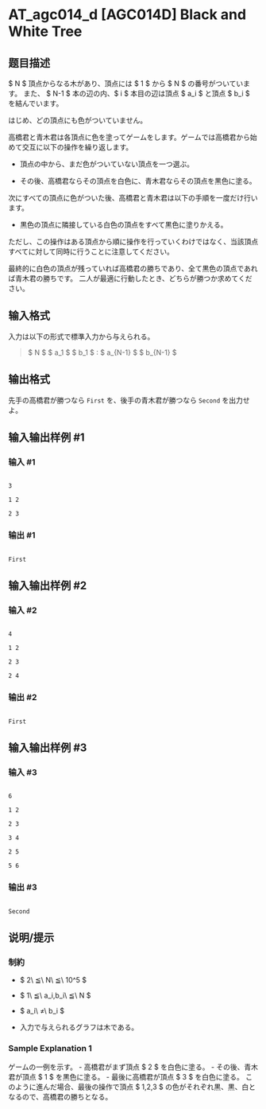 # AT_agc014_d [AGC014D] Black and White Tree

## 题目描述

[problemUrl]: https://atcoder.jp/contests/agc014/tasks/agc014_d

$ N $ 頂点からなる木があり、頂点には $ 1 $ から $ N $ の番号がついています。 また、 $ N-1 $ 本の辺の内、$ i $ 本目の辺は頂点 $ a_i $ と頂点 $ b_i $ を結んでいます。

はじめ、どの頂点にも色がついていません。

高橋君と青木君は各頂点に色を塗ってゲームをします。ゲームでは高橋君から始めて交互に以下の操作を繰り返します。

- 頂点の中から、まだ色がついていない頂点を一つ選ぶ。
- その後、高橋君ならその頂点を白色に、青木君ならその頂点を黒色に塗る。

次にすべての頂点に色がついた後、高橋君と青木君は以下の手順を一度だけ行います。

- 黒色の頂点に隣接している白色の頂点をすべて黒色に塗りかえる。

ただし、この操作はある頂点から順に操作を行っていくわけではなく、当該頂点すべてに対して同時に行うことに注意してください。

最終的に白色の頂点が残っていれば高橋君の勝ちであり、全て黒色の頂点であれば青木君の勝ちです。 二人が最適に行動したとき、どちらが勝つか求めてください。

## 输入格式

入力は以下の形式で標準入力から与えられる。

> $ N $ $ a_1 $ $ b_1 $ : $ a_{N-1} $ $ b_{N-1} $

## 输出格式

先手の高橋君が勝つなら `First` を、後手の青木君が勝つなら `Second` を出力せよ。

## 输入输出样例 #1

### 输入 #1

```
3
1 2
2 3
```

### 输出 #1

```
First
```

## 输入输出样例 #2

### 输入 #2

```
4
1 2
2 3
2 4
```

### 输出 #2

```
First
```

## 输入输出样例 #3

### 输入 #3

```
6
1 2
2 3
3 4
2 5
5 6
```

### 输出 #3

```
Second
```

## 说明/提示

### 制約

- $ 2\ ≦\ N\ ≦\ 10^5 $
- $ 1\ ≦\ a_i,b_i\ ≦\ N $
- $ a_i\ ≠\ b_i $
- 入力で与えられるグラフは木である。

### Sample Explanation 1

ゲームの一例を示す。 - 高橋君がまず頂点 $ 2 $ を白色に塗る。 - その後、青木君が頂点 $ 1 $ を黒色に塗る。 - 最後に高橋君が頂点 $ 3 $ を白色に塗る。 このように進んだ場合、最後の操作で頂点 $ 1,2,3 $ の色がそれぞれ黒、黒、白となるので、高橋君の勝ちとなる。